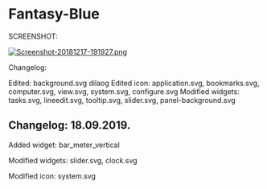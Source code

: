 # Fantasy-Blue
SCREENSHOT:

[![Screenshot-20181217-191927.png](https://i.postimg.cc/9FJLWZJH/Screenshot-20181217-191927.png)](https://postimg.cc/LngtDqcx)

Changelog:

Edited: background.svg dilaog
Edited icon: application.svg, bookmarks.svg, computer.svg, view.svg, system.svg, configure.svg
Modified widgets: tasks.svg, lineedit.svg, tooltip.svg, slider.svg, panel-background.svg

Changelog: 18.09.2019.
---------------------

Added widget: bar_meter_vertical

Modified widgets: slider.svg, clock.svg

Modified icon: system.svg
